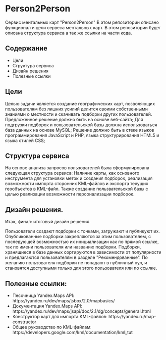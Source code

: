 # Person2Person
Сервис ментальных карт "Person2Person"
В этом репозитории описано функционал и цели сервеса ментальных карт. В этом репозитории будет описана структура сервиса а так же ссылки на части кода.

<h2>Содержание</h2>
<ul>
<li>Цели</li>
<li>Структура сервиса</li>
<li>Дизайн решения</li>
<li>Полезные ссылки</li>
</ul>


<h2>Цели</h2>
Целью задачи является создание географических карт, позволяющих пользователям без лишних усилий делится своими собственными знаниями о местности и скачивать подборки других пользователей.
Предложенное решение должно быть на основе веб-сайта;
Для подгрузки подборок и пользовательской базы должна использоваться база данных на основе MySQL;
Решение должно быть в стеке языков программирования JavaScript и PHP, языка структурирования HTML5 и языка стилей CSS;

<h2>Структура сервиса</h2>
На основе анализа запросов пользователей была сформулирована следующая структура сервиса: 
Наличие карты, как основного инструмента для установки меток и создания подборок, реализация возможности импорта сторонних KML-файлов и экспорта текущих геообъектов в KML-файл.
Также создание пользвательской базы с целью реализации возможности персонализации подборок.

<h2>Дизайн решения.</h2>
Итак, финал: итоговый дизайн решения.


Пользователи создают подборки с точками, загружают и публикуют их.
Опубликованные подборки закрепляются за этим пользователем, с последующей возможностью их инициализации как по прямой ссылке, так по имени пользователя или названию подборки.
Подборки, хранящиеся в базе данных сортируются в зависимости от популярности и предлагаются пользователям в разделе "Рекомендованные".
По желанию пользователя подборки не попадают в публичный пул, и становятся доступными только для этого пользователя или по ссылке.


<h2>Полезные ссылки:</h2>
<ul>
<li>Песочница Yandex.Maps API: https://yandex.ru/dev/maps/jsbox/2.0/mapbasics/</li>
<li>Документация Yandex.Maps API: https://yandex.ru/dev/maps/jsapi/doc/2.1/dg/concepts/general.html</li>
<li>Конструктор карт для импорта KML-файлов: https://yandex.ru/map-constructor</li>
<li>Общее руководство по KML-файлам: https://developers.google.com/kml/documentation/kml_tut</li>
</ul>
